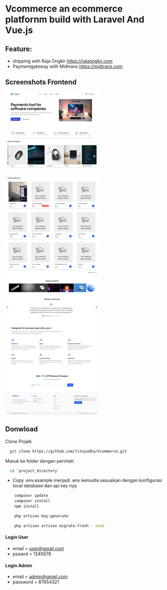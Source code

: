 # Vcommerce an ecommerce platfornm build with Laravel And Vue.js
## Feature: 
- shipping with Raja Ongkir https://rajaongkir.com
- Paymentgateway with Midtrans https://midtrans.com

## Screenshots Frontend
![Screenshot_2023-12-02_03-41-20](https://github.com/titoyudha/Vcommerce/blob/master/screenshot/287423656-491689ac-f518-4f1c-b1c8-7593028c6be3.png)



## Donwload

Clone Projek

```bash
  git clone https://github.com/titoyudha/Vcommerce.git
```

Masuk ke folder dengan perintah

```bash
  cd `project_directory`
```

-   Copy .env.example menjadi .env kemudia sesuaikan dengan konfigurasi local database dan api key nya

```bash
    composer update
    composer install
    npm install
```

```bash
    php artisan key:generate
```

```bash
    php artisan artisan migrate:fresh --seed
```

#### Login User
- email = user@gmail.com
- psswrd = 1245678

#### Login Admin

-   email = admin@gmail.com
-   password = 87654321
